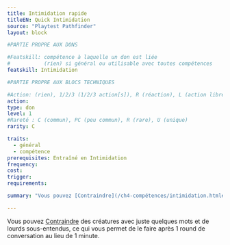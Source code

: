 ```yaml
---
title: Intimidation rapide
titleEN: Quick Intimidation
source: "Playtest Pathfinder"
layout: block

#PARTIE PROPRE AUX DONS

#Featskill: compétence à laquelle un don est liée
#           (rien) si général ou utilisable avec toutes compétences
featskill: Intimidation

#PARTIE PROPRE AUX BLOCS TECHNIQUES

#Action: (rien), 1/2/3 (1/2/3 action[s]), R (réaction), L (action libre)
action:
type: don
level: 1
#Rareté : C (commun), PC (peu commun), R (rare), U (unique)
rarity: C

traits:
  - général
  - compétence
prerequisites: Entraîné en Intimidation
frequency:
cost:
trigger:
requirements:

summary: "Vous pouvez [Contraindre](/ch4-compétences/intimidation.html#contraindre) en 1 round au lieu de 1 minute."

---
```


Vous pouvez [Contraindre](/ch4-compétences/intimidation.html#contraindre) des créatures avec juste quelques mots et de lourds sous-entendus, ce qui vous permet de le faire après 1 round de conversation au lieu de 1 minute.
